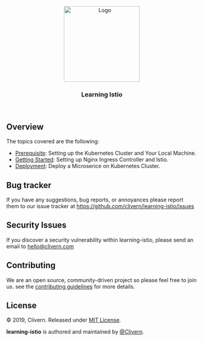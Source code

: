 <p align="center">
    <img alt="Logo" src="https://istio.io/latest/img/istio-bluelogo-whitebackground-unframed.svg" width="200" />
    <h3 align="center">Learning Istio</h3>
</p>
<br/>

## Overview

The topics covered are the following:

- [Prerequisite](prerequisite.md): Setting up the Kubernetes Cluster and Your Local Machine.
- [Getting Started](getting-started.md): Setting up Nginx Ingress Controller and Istio.
- [Deployment](deployment.md): Deploy a Microserice on Kubernetes Cluster.


## Bug tracker

If you have any suggestions, bug reports, or annoyances please report them to our issue tracker at https://github.com/clivern/learning-istio/issues


## Security Issues

If you discover a security vulnerability within learning-istio, please send an email to [hello@clivern.com](mailto:hello@clivern.com)


## Contributing

We are an open source, community-driven project so please feel free to join us. see the [contributing guidelines](CONTRIBUTING.md) for more details.


## License

© 2019, Clivern. Released under [MIT License](https://opensource.org/licenses/mit-license.php).

**learning-istio** is authored and maintained by [@Clivern](http://github.com/clivern).
